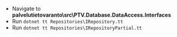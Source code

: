 - Navigate to **palvelutietovaranto\src\PTV.Database.DataAccess.Interfaces**
- Run `dotnet tt Repositories\IRepository.tt`
- Run `dotnet tt Repositories\IRepositoryPartial.tt`
